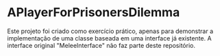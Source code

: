 # APlayerForPrisonersDilemma
Este projeto foi criado como exercício prático, apenas para demonstrar a implementação de uma classe baseada em uma interface já existente. A interface original "MeleeInterface" não faz parte deste repositório.
